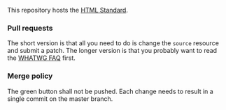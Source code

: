 This repository hosts the [HTML Standard](https://html.spec.whatwg.org/).

### Pull requests

The short version is that all you need to do is change the `source` resource and submit a patch. The longer version is that you probably want to read the [WHATWG FAQ](https://wiki.whatwg.org/wiki/FAQ) first.

### Merge policy

The green button shall not be pushed. Each change needs to result in a single commit on the master branch.
